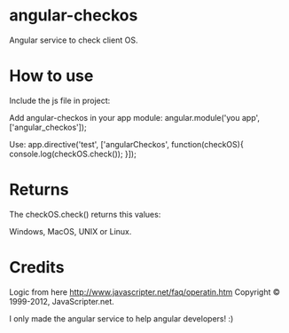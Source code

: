 angular-checkos
===============

Angular service to check client OS.

How to use
===============

Include the js file in project:
<script type="text/javascript" src="path/to/angular-checkos-min.js"></script>

Add angular-checkos in your app module:
angular.module('you app', ['angular_checkos']);

Use:
app.directive('test', ['angularCheckos', function(checkOS){
	console.log(checkOS.check());
}]);

Returns
===============

The checkOS.check() returns this values:

Windows, MacOS, UNIX or Linux.

Credits
===============

Logic from here http://www.javascripter.net/faq/operatin.htm
Copyright © 1999-2012, JavaScripter.net.

I only made the angular service to help angular developers! :)